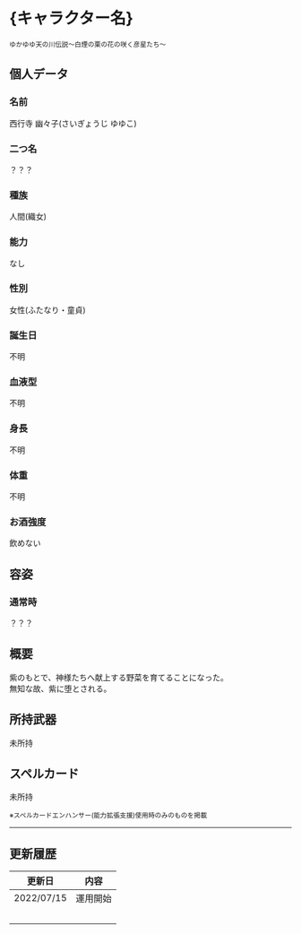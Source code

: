 # {キャラクター名}
<sup>ゆかゆゆ天の川伝説～白煙の栗の花の咲く彦星たち～</sup>

## 個人データ
### 名前
西行寺 幽々子(さいぎょうじ ゆゆこ)

### 二つ名
？？？

### 種族
人間(織女)

### 能力
なし

### 性別
女性(ふたなり・童貞)

### 誕生日
不明

### 血液型
不明

### 身長
不明

### 体重
不明

### お酒強度
飲めない

## 容姿
### 通常時
？？？

## 概要
紫のもとで、神様たちへ献上する野菜を育てることになった。<br />
無知な故、紫に堕とされる。<br />

## 所持武器
未所持

## スペルカード
未所持

<sup>
※スペルカードエンハンサー(能力拡張支援)使用時のみのものを掲載
</sup>

***

## 更新履歴
| 更新日 | 内容 |
| :---: | :---: |
| 2022/07/15 | 運用開始 |
| | |
| | |
| | |
| | |
| | |

